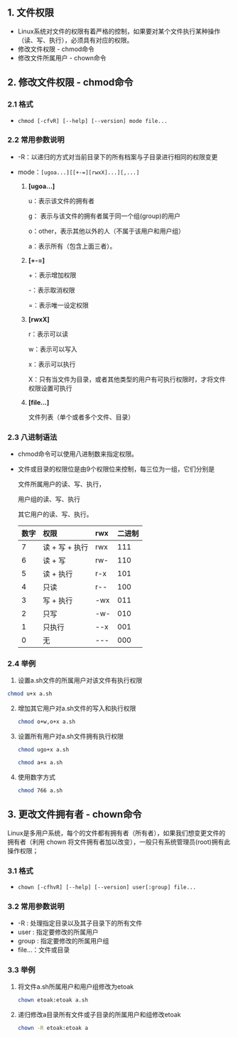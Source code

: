 ## 1. 文件权限

- Linux系统对文件的权限有着严格的控制，如果要对某个文件执行某种操作（读、写、执行），必须具有对应的权限。
- 修改文件权限 - chmod命令
- 修改文件所属用户 - chown命令

## 2. 修改文件权限 - chmod命令

### 2.1 格式

- `chmod [-cfvR] [--help] [--version] mode file...`

### 2.2 常用参数说明

- -R：以递归的方式对当前目录下的所有档案与子目录进行相同的权限变更

- mode：`[ugoa...][[+-=][rwxX]...][,...]`

  1. **[ugoa...]**

      u：表示该文件的拥有者

     g： 表示与该文件的拥有者属于同一个组(group)的用户

     o：other，表示其他以外的人（不属于该用户和用户组）

     a：表示所有（包含上面三者）。

  2. **[+-=]**

     +：表示增加权限

     -：表示取消权限

     =：表示唯一设定权限

  3. **[rwxX]**

     r：表示可以读

     w：表示可以写入

     x：表示可以执行

     X：只有当文件为目录，或者其他类型的用户有可执行权限时，才将文件权限设置可执行
   
  4. **[file...]**
  
      文件列表（单个或者多个文件、目录）
  

### 2.3 八进制语法

- chmod命令可以使用八进制数来指定权限。

- 文件或目录的权限位是由9个权限位来控制，每三位为一组，它们分别是

  文件所属用户的读、写、执行，

  用户组的读、写、执行

  其它用户的读、写、执行。

  | 数字 | 权限           | rwx  | 二进制 |
  | :--- | :------------- | :--- | :----- |
  | 7    | 读 + 写 + 执行 | rwx  | 111    |
  | 6    | 读 + 写        | rw-  | 110    |
  | 5    | 读 + 执行      | r-x  | 101    |
  | 4    | 只读           | r--  | 100    |
  | 3    | 写 + 执行      | -wx  | 011    |
  | 2    | 只写           | -w-  | 010    |
  | 1    | 只执行         | --x  | 001    |
  | 0    | 无             | ---  | 000    |

  

### 2.4 举例

1.  设置a.sh文件的所属用户对该文件有执行权限

   ```bash
   chmod u+x a.sh
   ```

2. 增加其它用户对a.sh文件的写入和执行权限

   ```bash
   chmod o+w,o+x a.sh
   ```

3. 设置所有用户对a.sh文件拥有执行权限

   ```bash
   chmod ugo+x a.sh
   ```

   ```bash
   chmod a+x a.sh
   ```

4. 使用数字方式

   ```bash
   chmod 766 a.sh
   ```

  

## 3. 更改文件拥有者 - chown命令

​		Linux是多用户系统，每个的文件都有拥有者（所有者），如果我们想变更文件的拥有者（利用 chown 将文件拥有者加以改变），一般只有系统管理员(root)拥有此操作权限；

### 3.1 格式

- `chown [-cfhvR] [--help] [--version] user[:group] file...`

### 3.2 常用参数说明

- -R : 处理指定目录以及其子目录下的所有文件
- user : 指定要修改的所属用户
- group : 指定要修改的所属用户组
- file...：文件或目录



### 3.3 举例

1. 将文件a.sh所属用户和用户组修改为etoak

   ```bash
   chown etoak:etoak a.sh
   ```

   

2. 递归修改a目录所有文件或子目录的所属用户和组修改etoak

   ```bash
   chown -R etoak:etoak a
   ```